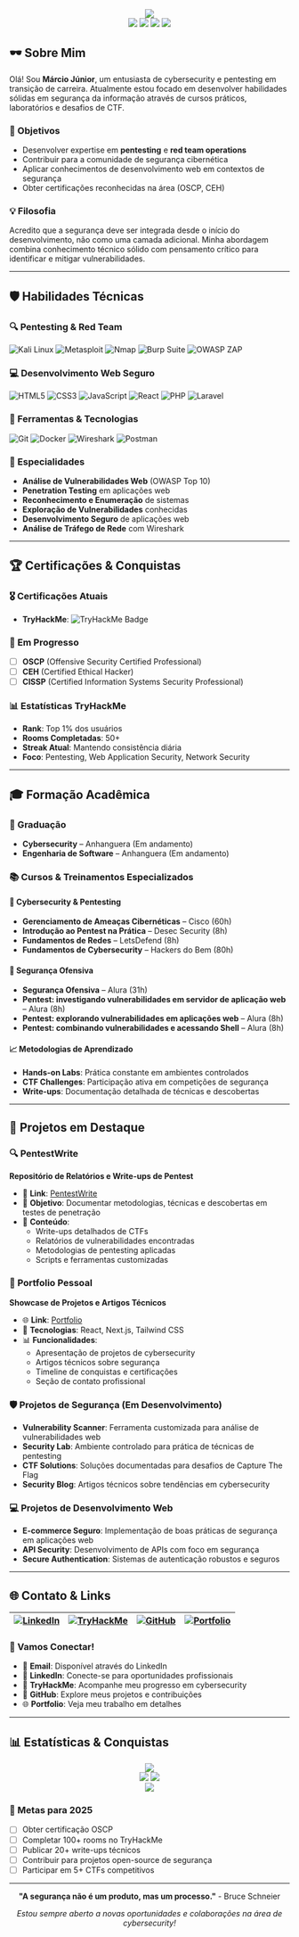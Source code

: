 







<div align="center">
  <img src="https://readme-typing-svg.vercel.app/?color=00ff00&size=35&center=true&vCenter=true&width=1000&lines=HELLO,+I'M+M%C3%A1rcio+J%C3%BAnior;CYBERSECURITY+%7C+PENTESTER+%7C+WEB+DEVELOPER" />
</div>

<div align="center">
  <img src="https://img.shields.io/badge/Cybersecurity-FF6B6B?style=for-the-badge&logo=shield&logoColor=white" />
  <img src="https://img.shields.io/badge/Pentesting-4ECDC4?style=for-the-badge&logo=bug&logoColor=white" />
  <img src="https://img.shields.io/badge/Web%20Development-45B7D1?style=for-the-badge&logo=code&logoColor=white" />
  <img src="https://img.shields.io/badge/Red%20Team-FF6B6B?style=for-the-badge&logo=target&logoColor=white" />
</div>

## 🕶️ Sobre Mim

Olá! Sou **Márcio Júnior**, um entusiasta de cybersecurity e pentesting em transição de carreira. Atualmente estou focado em desenvolver habilidades sólidas em segurança da informação através de cursos práticos, laboratórios e desafios de CTF.

### 🎯 Objetivos
- Desenvolver expertise em **pentesting** e **red team operations**
- Contribuir para a comunidade de segurança cibernética
- Aplicar conhecimentos de desenvolvimento web em contextos de segurança
- Obter certificações reconhecidas na área (OSCP, CEH)

### 💡 Filosofia
Acredito que a segurança deve ser integrada desde o início do desenvolvimento, não como uma camada adicional. Minha abordagem combina conhecimento técnico sólido com pensamento crítico para identificar e mitigar vulnerabilidades.

---

## 🛡️ Habilidades Técnicas

### 🔍 Pentesting & Red Team
![Kali Linux](https://img.shields.io/badge/Kali_Linux-557C94?style=flat&logo=kali-linux&logoColor=white)
![Metasploit](https://img.shields.io/badge/Metasploit-FF6B6B?style=flat&logo=metasploit&logoColor=white)
![Nmap](https://img.shields.io/badge/Nmap-FF6B6B?style=flat&logo=nmap&logoColor=white)
![Burp Suite](https://img.shields.io/badge/Burp_Suite-FF6B6B?style=flat&logo=burp-suite&logoColor=white)
![OWASP ZAP](https://img.shields.io/badge/OWASP_ZAP-FF6B6B?style=flat&logo=owasp&logoColor=white)

### 💻 Desenvolvimento Web Seguro
![HTML5](https://img.shields.io/badge/HTML5-E34F26?style=flat&logo=html5&logoColor=white)
![CSS3](https://img.shields.io/badge/CSS3-1572B6?style=flat&logo=css3&logoColor=white)
![JavaScript](https://img.shields.io/badge/JavaScript-F7DF1E?style=flat&logo=javascript&logoColor=black)
![React](https://img.shields.io/badge/React-20232A?style=flat&logo=react&logoColor=61DAFB)
![PHP](https://img.shields.io/badge/PHP-777BB4?style=flat&logo=php&logoColor=white)
![Laravel](https://img.shields.io/badge/Laravel-FF2D20?style=flat&logo=laravel&logoColor=white)

### 🔧 Ferramentas & Tecnologias
![Git](https://img.shields.io/badge/Git-F05032?style=flat&logo=git&logoColor=white)
![Docker](https://img.shields.io/badge/Docker-2496ED?style=flat&logo=docker&logoColor=white)
![Wireshark](https://img.shields.io/badge/Wireshark-1679A7?style=flat&logo=wireshark&logoColor=white)
![Postman](https://img.shields.io/badge/Postman-FF6C37?style=flat&logo=postman&logoColor=white)

### 🎯 Especialidades
- **Análise de Vulnerabilidades Web** (OWASP Top 10)
- **Penetration Testing** em aplicações web
- **Reconhecimento e Enumeração** de sistemas
- **Exploração de Vulnerabilidades** conhecidas
- **Desenvolvimento Seguro** de aplicações web
- **Análise de Tráfego de Rede** com Wireshark

---

## 🏆 Certificações & Conquistas

### 🎖️ Certificações Atuais
- **TryHackMe**: 
  <img src="https://tryhackme-badges.s3.amazonaws.com/JuniorSixx.png?t=20241201" alt="TryHackMe Badge" />

### 🎯 Em Progresso
- [ ] **OSCP** (Offensive Security Certified Professional)
- [ ] **CEH** (Certified Ethical Hacker)
- [ ] **CISSP** (Certified Information Systems Security Professional)

### 📊 Estatísticas TryHackMe
- **Rank**: Top 1% dos usuários
- **Rooms Completadas**: 50+
- **Streak Atual**: Mantendo consistência diária
- **Foco**: Pentesting, Web Application Security, Network Security

---

## 🎓 Formação Acadêmica

### 🏫 Graduação
- **Cybersecurity** – Anhanguera (Em andamento)
- **Engenharia de Software** – Anhanguera (Em andamento)

### 📚 Cursos & Treinamentos Especializados

#### 🔐 Cybersecurity & Pentesting
- **Gerenciamento de Ameaças Cibernéticas** – Cisco (60h)
- **Introdução ao Pentest na Prática** – Desec Security (8h)
- **Fundamentos de Redes** – LetsDefend (8h)
- **Fundamentos de Cybersecurity** – Hackers do Bem (80h)

#### 🎯 Segurança Ofensiva
- **Segurança Ofensiva** – Alura (31h)
- **Pentest: investigando vulnerabilidades em servidor de aplicação web** – Alura (8h)
- **Pentest: explorando vulnerabilidades em aplicações web** – Alura (8h)
- **Pentest: combinando vulnerabilidades e acessando Shell** – Alura (8h)

#### 📈 Metodologias de Aprendizado
- **Hands-on Labs**: Prática constante em ambientes controlados
- **CTF Challenges**: Participação ativa em competições de segurança
- **Write-ups**: Documentação detalhada de técnicas e descobertas

---

## 🚀 Projetos em Destaque

### 🔍 PentestWrite
**Repositório de Relatórios e Write-ups de Pentest**
- 📁 **Link**: [PentestWrite](https://github.com/JuniorSixx/PentestWrite)
- 🎯 **Objetivo**: Documentar metodologias, técnicas e descobertas em testes de penetração
- 📝 **Conteúdo**: 
  - Write-ups detalhados de CTFs
  - Relatórios de vulnerabilidades encontradas
  - Metodologias de pentesting aplicadas
  - Scripts e ferramentas customizadas

### 💼 Portfolio Pessoal
**Showcase de Projetos e Artigos Técnicos**
- 🌐 **Link**: [Portfolio](https://port-folio-blush-nine.vercel.app/)
- 🎨 **Tecnologias**: React, Next.js, Tailwind CSS
- 📊 **Funcionalidades**:
  - Apresentação de projetos de cybersecurity
  - Artigos técnicos sobre segurança
  - Timeline de conquistas e certificações
  - Seção de contato profissional

### 🛡️ Projetos de Segurança (Em Desenvolvimento)
- **Vulnerability Scanner**: Ferramenta customizada para análise de vulnerabilidades web
- **Security Lab**: Ambiente controlado para prática de técnicas de pentesting
- **CTF Solutions**: Soluções documentadas para desafios de Capture The Flag
- **Security Blog**: Artigos técnicos sobre tendências em cybersecurity

### 💻 Projetos de Desenvolvimento Web
- **E-commerce Seguro**: Implementação de boas práticas de segurança em aplicações web
- **API Security**: Desenvolvimento de APIs com foco em segurança
- **Secure Authentication**: Sistemas de autenticação robustos e seguros

---

## 🌐 Contato & Links

<div align="center">

| [![LinkedIn](https://img.shields.io/badge/LinkedIn-0077B5?style=for-the-badge&logo=linkedin&logoColor=white)](https://www.linkedin.com/in/marciojr1999) | [![TryHackMe](https://img.shields.io/badge/TryHackMe-212C42?style=for-the-badge&logo=tryhackme&logoColor=white)](https://tryhackme.com/p/JuniorSixx) | [![GitHub](https://img.shields.io/badge/GitHub-181717?style=for-the-badge&logo=github&logoColor=white)](https://github.com/JuniorSixx) | [![Portfolio](https://img.shields.io/badge/Portfolio-000000?style=for-the-badge&logo=vercel&logoColor=white)](https://port-folio-blush-nine.vercel.app/) |
|:---:|:---:|:---:|:---:|

</div>

### 💬 Vamos Conectar!
- 📧 **Email**: Disponível através do LinkedIn
- 💼 **LinkedIn**: Conecte-se para oportunidades profissionais
- 🎯 **TryHackMe**: Acompanhe meu progresso em cybersecurity
- 📁 **GitHub**: Explore meus projetos e contribuições
- 🌐 **Portfolio**: Veja meu trabalho em detalhes

---

## 📊 Estatísticas & Conquistas

<div align="center">
  <img src="https://github-profile-trophy.vercel.app/?username=JuniorSixx&theme=matrix&no-frame=true&no-bg=true&margin-w=4" />
</div>

<div align="center">
  <img src="https://github-readme-stats.vercel.app/api?username=JuniorSixx&show_icons=true&theme=radical&hide_border=true&bg_color=0D1117" />
  <img src="https://github-readme-stats.vercel.app/api/top-langs/?username=JuniorSixx&layout=compact&theme=radical&hide_border=true&bg_color=0D1117" />
</div>

<div align="center">
  <img src="https://komarev.com/ghpvc/?username=JuniorSixx&color=00ff00&style=flat-square" />
</div>

### 🎯 Metas para 2025
- [ ] Obter certificação OSCP
- [ ] Completar 100+ rooms no TryHackMe
- [ ] Publicar 20+ write-ups técnicos
- [ ] Contribuir para projetos open-source de segurança
- [ ] Participar em 5+ CTFs competitivos

---

<div align="center">
  
**"A segurança não é um produto, mas um processo."** - Bruce Schneier

*Estou sempre aberto a novas oportunidades e colaborações na área de cybersecurity!*

</div>


